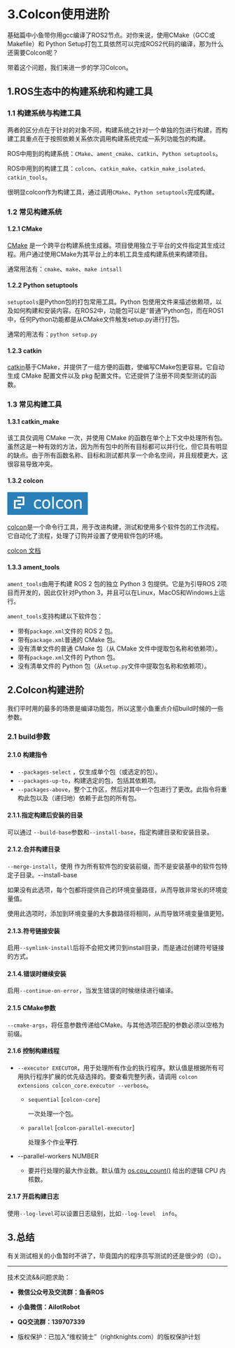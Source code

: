 # 3.Colcon使用进阶

基础篇中小鱼带你用gcc编译了ROS2节点。对你来说，使用CMake（GCC或Makefile）和 Python Setup打包工具依然可以完成ROS2代码的编译，那为什么还需要Colcon呢？

带着这个问题，我们来进一步的学习Colcon。

## 1.ROS生态中的构建系统和构建工具

### 1.1 构建系统与构建工具

两者的区分点在于针对的对象不同，构建系统之针对一个单独的包进行构建，而构建工具重点在于按照依赖关系依次调用构建系统完成一系列功能包的构建。

ROS中用到的构建系统：`CMake`、`ament_cmake`、`catkin`、`Python setuptools`。

ROS中用到的构建工具：`colcon`、`catkin_make`、`catkin_make_isolated`、`catkin_tools`。

很明显colcon作为构建工具，通过调用`CMake`、`Python setuptools`完成构建。

### 1.2 常见构建系统

#### 1.2.1 CMake

[CMake](https://cmake.org/) 是一个跨平台构建系统生成器。项目使用独立于平台的文件指定其生成过程。用户通过使用CMake为其平台上的本机工具生成构建系统来构建项目。

通常用法有：`cmake`、`make`、`make intsall`

#### 1.2.2 Python setuptools

`setuptools`是Python包的打包常用工具。Python 包使用文件来描述依赖项，以及如何构建和安装内容。在ROS2中，功能包可以是“普通”Python包，而在ROS1中，任何Python功能都是从CMake文件触发setup.py进行打包。

通常的用法有：`python setup.py`

#### 1.2.3 catkin

[catkin](http://wiki.ros.org/catkin)基于CMake，并提供了一组方便的函数，使编写CMake包更容易。它自动生成 CMake 配置文件以及 pkg 配置文件。它还提供了注册不同类型测试的函数。

### 1.3 常见构建工具

#### 1.3.1 catkin_make

该工具仅调用 CMake 一次，并使用 CMake 的函数在单个上下文中处理所有包。虽然这是一种有效的方法，因为所有包中的所有目标都可以并行化，但它具有明显的缺点。由于所有函数名称、目标和测试都共享一个命名空间，并且规模更大，这很容易导致冲突。

#### 1.3.2 colcon

![image-20220604133925270](3.Colcon使用进阶/imgs/image-20220604133925270.png)

[colcon](http://colcon.readthedocs.io/)是一个命令行工具，用于改进构建，测试和使用多个软件包的工作流程。它自动化了流程，处理了订购并设置了使用软件包的环境。

[colcon 文档](https://colcon.readthedocs.io/en/released/index.html)

#### 1.3.3 ament_tools

`ament_tools`由用于构建 ROS 2 包的独立 Python 3 包提供。它是为引导ROS 2项目而开发的，因此仅针对Python 3，并且可以在Linux，MacOS和Windows上运行。

`ament_tools`支持构建以下软件包：

- 带有`package.xml`文件的 ROS 2 包。
- 带有`package.xml`普通的 CMake 包。
- 没有清单文件的普通 CMake 包（从 CMake 文件中提取包名称和依赖项）。
- 带有`package.xml`文件的 Python 包。
- 没有清单文件的 Python 包（从`setup.py`文件中提取包名称和依赖项）。

## 2.Colcon构建进阶

我们平时用的最多的场景是编译功能包，所以这里小鱼重点介绍build时候的一些参数。

### 2.1 build参数

#### 2.1.0 构建指令

- `--packages-select` ，仅生成单个包（或选定的包）。
- `--packages-up-to`，构建选定的包，包括其依赖项。
- `--packages-above`，整个工作区，然后对其中一个包进行了更改。此指令将重构此包以及（递归地）依赖于此包的所有包。

#### 2.1.1.指定构建后安装的目录

可以通过 `--build-base`参数和`--install-base`，指定构建目录和安装目录。

#### 2.1.2.合并构建目录

`--merge-install`，使用 作为所有软件包的安装前缀，而不是安装基中的软件包特定子目录。--install-base

如果没有此选项，每个包都将提供自己的环境变量路径，从而导致非常长的环境变量值。

使用此选项时，添加到环境变量的大多数路径将相同，从而导致环境变量值更短。

#### 2.1.3.符号链接安装

启用`--symlink-install`后将不会把文拷贝到install目录，而是通过创建符号链接的方式。

#### 2.1.4.错误时继续安装

启用`--continue-on-error`，当发生错误的时候继续进行编译。

#### 2.1.5 CMake参数

`--cmake-args`，将任意参数传递给CMake。与其他选项匹配的参数必须以空格为前缀。

#### 2.1.6 控制构建线程

- `--executor EXECUTOR`，用于处理所有作业的执行程序。默认值是根据所有可用执行程序扩展的优先级选择的。要查看完整列表，请调用 `colcon extensions colcon_core.executor --verbose`。

  - `sequential` [`colcon-core`]

    一次处理一个包。

  - `parallel` [`colcon-parallel-executor`]

    处理多个作业**平行**.

- --parallel-workers NUMBER
  - 要并行处理的最大作业数。默认值为  [os.cpu_count()](https://docs.python.org/3/library/os.html#os.cpu_count) 给出的逻辑 CPU 内核数。

#### 2.1.7 开启构建日志

使用`--log-level`可以设置日志级别，比如`--log-level  info`。

## 3.总结

有关测试相关的小鱼暂时不讲了，毕竟国内的程序员写测试的还是很少的（😉）。

--------------

技术交流&&问题求助：

- **微信公众号及交流群：鱼香ROS**
- **小鱼微信：AiIotRobot**
- **QQ交流群：139707339**

- 版权保护：已加入“维权骑士”（rightknights.com）的版权保护计划